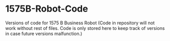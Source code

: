 # 1575B-Robot-Code
Versions of code for 1575 B Business Robot
(Code in repository will not work without rest of files. Code is only stored here to keep track of versions in case future versions malfunction.)
